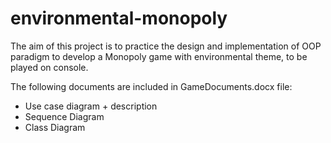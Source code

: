 # environmental-monopoly
The aim of this project is to practice the design and implementation of OOP paradigm to develop a Monopoly game with environmental theme, to be played on console.

The following documents are included in GameDocuments.docx file:
- Use case diagram + description
- Sequence Diagram
- Class Diagram
